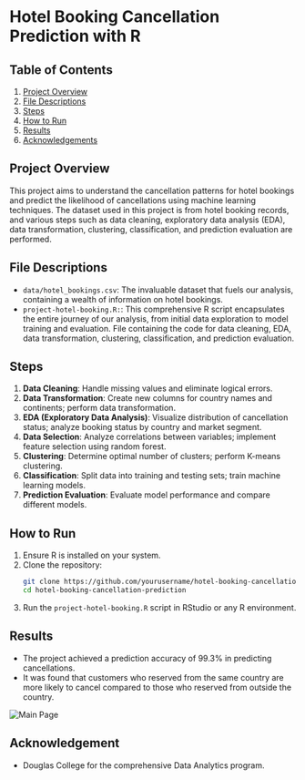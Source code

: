 # Hotel Booking Cancellation Prediction with R


## Table of Contents
1. [Project Overview](#project-overview)
2. [File Descriptions](#file-descriptions)
3. [Steps](#steps)
4. [How to Run](#how-to-run)
5. [Results](#results)
6. [Acknowledgements](#acknowledgements)

<a name="project-overview"></a>

## Project Overview
This project aims to understand the cancellation patterns for hotel bookings and predict the likelihood of cancellations using machine learning techniques. The dataset used in this project is from hotel booking records, and various steps such as data cleaning, exploratory data analysis (EDA), data transformation, clustering, classification, and prediction evaluation are performed.



<a name="file-descriptions"></a>

## File Descriptions
- `data/hotel_bookings.csv`: The invaluable dataset that fuels our analysis, containing a wealth of information on hotel bookings.
- `project-hotel-booking.R:`: This comprehensive R script encapsulates the entire journey of our analysis, from initial data exploration to model training and evaluation. File containing the code for data cleaning, EDA, data transformation, clustering, classification, and prediction evaluation.


<a name="steps"></a>

## Steps
1. **Data Cleaning**: Handle missing values and eliminate logical errors.
2. **Data Transformation**: Create new columns for country names and continents; perform data transformation.
3. **EDA (Exploratory Data Analysis)**: Visualize distribution of cancellation status; analyze booking status by country and market segment.
4. **Data Selection**: Analyze correlations between variables; implement feature selection using random forest.
5. **Clustering**: Determine optimal number of clusters; perform K-means clustering.
6. **Classification**: Split data into training and testing sets; train machine learning models.
7. **Prediction Evaluation**: Evaluate model performance and compare different models.


<a name="how-to-run"></a>

## How to Run
1. Ensure R is installed on your system.
2. Clone the repository:
   ```bash
   git clone https://github.com/yourusername/hotel-booking-cancellation-prediction.git
   cd hotel-booking-cancellation-prediction
3. Run the `project-hotel-booking.R` script in RStudio or any R environment.



<a name="results"></a>

## Results
- The project achieved a prediction accuracy of 99.3% in predicting cancellations.
- It was found that customers who reserved from the same country are more likely to cancel compared to those who reserved from outside the country.

![Main Page](assets/EDA.png)


<a name="acknowledgements"></a>

## Acknowledgement
- Douglas College for the comprehensive Data Analytics program.